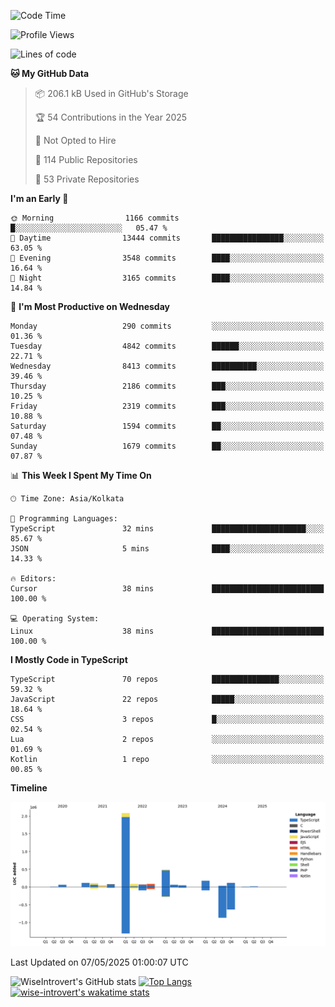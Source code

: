 <!--START_SECTION:waka-->
![Code Time](http://img.shields.io/badge/Code%20Time-2%2C331%20hrs%2049%20mins-blue)

![Profile Views](http://img.shields.io/badge/Profile%20Views-0-blue)

![Lines of code](https://img.shields.io/badge/From%20Hello%20World%20I%27ve%20Written-3.6%20million%20lines%20of%20code-blue)

**🐱 My GitHub Data** 

> 📦 206.1 kB Used in GitHub's Storage 
 > 
> 🏆 54 Contributions in the Year 2025
 > 
> 🚫 Not Opted to Hire
 > 
> 📜 114 Public Repositories 
 > 
> 🔑 53 Private Repositories 
 > 
**I'm an Early 🐤** 

```text
🌞 Morning                1166 commits        █░░░░░░░░░░░░░░░░░░░░░░░░   05.47 % 
🌆 Daytime                13444 commits       ████████████████░░░░░░░░░   63.05 % 
🌃 Evening                3548 commits        ████░░░░░░░░░░░░░░░░░░░░░   16.64 % 
🌙 Night                  3165 commits        ████░░░░░░░░░░░░░░░░░░░░░   14.84 % 
```
📅 **I'm Most Productive on Wednesday** 

```text
Monday                   290 commits         ░░░░░░░░░░░░░░░░░░░░░░░░░   01.36 % 
Tuesday                  4842 commits        ██████░░░░░░░░░░░░░░░░░░░   22.71 % 
Wednesday                8413 commits        ██████████░░░░░░░░░░░░░░░   39.46 % 
Thursday                 2186 commits        ███░░░░░░░░░░░░░░░░░░░░░░   10.25 % 
Friday                   2319 commits        ███░░░░░░░░░░░░░░░░░░░░░░   10.88 % 
Saturday                 1594 commits        ██░░░░░░░░░░░░░░░░░░░░░░░   07.48 % 
Sunday                   1679 commits        ██░░░░░░░░░░░░░░░░░░░░░░░   07.87 % 
```


📊 **This Week I Spent My Time On** 

```text
🕑︎ Time Zone: Asia/Kolkata

💬 Programming Languages: 
TypeScript               32 mins             █████████████████████░░░░   85.67 % 
JSON                     5 mins              ████░░░░░░░░░░░░░░░░░░░░░   14.33 % 

🔥 Editors: 
Cursor                   38 mins             █████████████████████████   100.00 % 

💻 Operating System: 
Linux                    38 mins             █████████████████████████   100.00 % 
```

**I Mostly Code in TypeScript** 

```text
TypeScript               70 repos            ███████████████░░░░░░░░░░   59.32 % 
JavaScript               22 repos            █████░░░░░░░░░░░░░░░░░░░░   18.64 % 
CSS                      3 repos             █░░░░░░░░░░░░░░░░░░░░░░░░   02.54 % 
Lua                      2 repos             ░░░░░░░░░░░░░░░░░░░░░░░░░   01.69 % 
Kotlin                   1 repo              ░░░░░░░░░░░░░░░░░░░░░░░░░   00.85 % 
```



**Timeline**

![Lines of Code chart](https://raw.githubusercontent.com/wise-introvert/wise-introvert/master/assets/bar_graph.png)


 Last Updated on 07/05/2025 01:00:07 UTC
<!--END_SECTION:waka-->

![WiseIntrovert's GitHub stats](https://github-readme-stats.vercel.app/api?username=wise-introvert&count_private=true&show_icons=true)
[![Top Langs](https://github-readme-stats.vercel.app/api/top-langs/?username=wise-introvert&langs_count=10)](https://github.com/anuraghazra/github-readme-stats)
[![wise-introvert's wakatime stats](https://github-readme-stats.vercel.app/api/wakatime?username=wiseintrovert)](https://github.com/anuraghazra/github-readme-stats)
